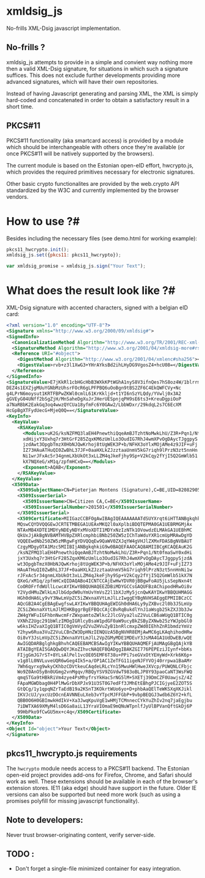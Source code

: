 # xmldsig\_js
No-frills XML-Dsig javascript implementation.

## No-frills ? ##
xmldsig\_js attempts to provide in a simple and convient way nothing more then a valid XML-Dsig signature, for situations in which such a signature suffices. This does not exclude further developments providing more advanced signatures, which will have their own repositories.

Instead of having Javascript generating and parsing XML, the XML is simply hard-coded and concatenated in order to obtain a satisfactory result in a short time.

## PKCS\#11 ##
PKCS\#11 functionality (aka smartcard access) is provided by a module which should be interchangeable with others once they're available (or once PKCS#11 will be natively supported by the browsers).

The current module is based on the Estonian open-eID effort, hwcrypto.js, which provides the required primitives necessary for electronic signatures.

Other basic crypto functionalites are provided by the web.crypto API standardized by the W3C and currently implemented by the browser vendors.

# How to use ?#
Besides including the necessary files (see demo.html for working example):

```javascript
pkcs11_hwcrypto.init();
xmldsig_js.set({pkcs11: pkcs11_hwcrypto});

var xmldsig_promise = xmldsig_js.sign("Your Text");
```

# What does the result look like ?#
XML-Dsig signature with accented characters, signed with a belgian eID card:

```xml
<?xml version="1.0" encoding="UTF-8"?>
<Signature xmlns="http://www.w3.org/2000/09/xmldsig#">
<SignedInfo>
  <CanonicalizationMethod Algorithm="http://www.w3.org/TR/2001/REC-xml-c14n-20010315"></CanonicalizationMethod>
  <SignatureMethod Algorithm="http://www.w3.org/2001/04/xmldsig-more#rsa-sha256"></SignatureMethod>
  <Reference URI="#object">
    <DigestMethod Algorithm="http://www.w3.org/2001/04/xmlenc#sha256"></DigestMethod>
    <DigestValue>rvb+z3l1XwG3+YHrAYksBd2ihLHyDG9VgosZ4+hcU08=</DigestValue>
  </Reference>
</SignedInfo>
<SignatureValue>E7jKkRl1cbHGcHbB3WXkKPtWGhA1nyS8V3ifnQes7hS8oz4W/1blrrmRQhuYQeQE
DEZ4s1EXZjgMUuYGNbMzUhsrFOcR6gLPFPBQ6uOoBgn9tBS2ZF6C4EkQWFCVy+Nc
g4LPrN6moysut1KRTFBPwZKWl0cmlL61KrKkljd+t1YI6nSzYLQdy/YVwlj0x3A2
gGVEyG04UNff2bSgZjH/MnSaheDgXuJrJHerUESpnjqPH9sE6ts3+KreuDgpiOoP
a7NaRBbK2EakGq3oq4wwzQYCUa18yfmFc6Y0GAw2/LbbWDxr/29kdqL2s7C6EcXM
HcGpBgXTFydUecG+MjeQ0Q==</SignatureValue>
<KeyInfo>
  <KeyValue>
    <RSAKeyValue>
      <Modulus>uK2G/ksNZFMQ3laEH4PnewthiQqeAmBJTzhtNoMwkLhU/Z3R+Pqn1/Nt0fmaSwY0
      xdHijxY3Uxhq7r3HtGrF285ZqxKM6zUmlLo3OudIG7RhJ4wmXPvOgDAycTJggpyS
      jzdAwt3OpgbTmzX0HbNJQwKrhoj8tUgWEK3P+b/NFHX3oYlxMOjAMe4z9JIF+uFj
      IZ73HAuATHuQI0ZwBhL37JF+0aaHXLkZJzztaaUnmV5kG7riqh9lPrzN3zt5nnHn
      Ni1wrJFxAc5r34gnmLXbUkOt3xLLZM4qJkeFjhy9Sp+V2kCqy2fYjI5Q2GmWlb51
      kX7NQXeG/xM1q/zpfmHCxQ==</Modulus>
      <Exponent>AQAB</Exponent>
    </RSAKeyValue>
  </KeyValue>
  <X509Data>
    <X509SubjectName>CN=Pieterjan Montens (Signature),C=BE,UID=82082905379</X509SubjectName>
    <X509IssuerSerial>
      <X509IssuerName>CN=Citizen CA,C=BE</X509IssuerName>
      <X509IssuerSerialNumber>201501</X509IssuerSerialNumber>
    </X509IssuerSerial>
    <X509Certificate>MIIGazCCBFOgAwIBAgIQEAAAAAAATdSUYXrqt6iHTTANBgkqhkiG9w0BAQUFADAz
    MQswCQYDVQQGEwJCRTETMBEGA1UEAxMKQ2l0aXplbiBDQTEPMA0GA1UEBRMGMjAx
    NTAxMB4XDTE1MDYyNDEyNDYxMVoXDTI1MDYxNzIzNTk1OVowdzELMAkGA1UEBhMC
    QkUxJjAkBgNVBAMTHVBpZXRlcmphbiBNb250ZW5zIChTaWduYXR1cmUpMRAwDgYD
    VQQEEwdNb250ZW5zMRgwFgYDVQQqEw9QaWV0ZXJqYW4gVHJlZXMxFDASBgNVBAUT
    CzgyMDgyOTA1Mzc5MIIBIjANBgkqhkiG9w0BAQEFAAOCAQ8AMIIBCgKCAQEAuK2G
    /ksNZFMQ3laEH4PnewthiQqeAmBJTzhtNoMwkLhU/Z3R+Pqn1/Nt0fmaSwY0xdHi
    jxY3Uxhq7r3HtGrF285ZqxKM6zUmlLo3OudIG7RhJ4wmXPvOgDAycTJggpySjzdA
    wt3OpgbTmzX0HbNJQwKrhoj8tUgWEK3P+b/NFHX3oYlxMOjAMe4z9JIF+uFjIZ73
    HAuATHuQI0ZwBhL37JF+0aaHXLkZJzztaaUnmV5kG7riqh9lPrzN3zt5nnHnNi1w
    rJFxAc5r34gnmLXbUkOt3xLLZM4qJkeFjhy9Sp+V2kCqy2fYjI5Q2GmWlb51kX7N
    QXeG/xM1q/zpfmHCxQIDAQABo4ICNTCCAjEwHwYDVR0jBBgwFoAU5jLsSepNxn4t
    CoOROFrfdWUllLcwcAYIKwYBBQUHAQEEZDBiMDYGCCsGAQUFBzAChipodHRwOi8v
    Y2VydHMuZWlkLmJlbGdpdW0uYmUvYmVsZ2l1bXJzMy5jcnQwKAYIKwYBBQUHMAGG
    HGh0dHA6Ly9vY3NwLmVpZC5iZWxnaXVtLmJlLzIwggEYBgNVHSAEggEPMIIBCzCC
    AQcGB2A4CgEBAgEwgfswLAYIKwYBBQUHAgEWIGh0dHA6Ly9yZXBvc2l0b3J5LmVp
    ZC5iZWxnaXVtLmJlMIHKBggrBgEFBQcCAjCBvRqBukdlYnJ1aWsgb25kZXJ3b3Jw
    ZW4gYWFuIGFhbnNwcmFrZWxpamtoZWlkc2JlcGVya2luZ2VuLCB6aWUgQ1BTIC0g
    VXNhZ2Ugc291bWlzIMOgIGRlcyBsaW1pdGF0aW9ucyBkZSByZXNwb25zYWJpbGl0
    w6ksIHZvaXIgQ1BTIC0gVmVyd2VuZHVuZyB1bnRlcmxpZWd0IEhhZnR1bmdzYmVz
    Y2hyw6Rua3VuZ2VuLCBnZW3DpHNzIENQUzA5BgNVHR8EMjAwMC6gLKAqhihodHRw
    Oi8vY3JsLmVpZC5iZWxnaXVtLmJlL2VpZGMyMDE1MDEuY3JsMA4GA1UdDwEB/wQE
    AwIGQDARBglghkgBhvhCAQEEBAMCBSAwIgYIKwYBBQUHAQMEFjAUMAgGBgQAjkYB
    ATAIBgYEAI5GAQQwDQYJKoZIhvcNAQEFBQADggIBAKZGI776PEPEziJIynf+bbKs
    FIjgGmJG7rST+8YLsAlPel1vcOE05EMF6T38u+PPi7seGVxOtYEHyWd+Xrk6K6p+
    v1g8lL0NVLuveUQR6wGeg4Ik5+a/OP1AC1ZeTFG11igeNJFYVOj40rrpwa1BaAMr
    7Wh6qyrxg9wkyCKhbzCDVtkeuCAqdeLRLcYn15MwuHWlHweJXVcp/PUWQNLCFbjc
    Wo9Z0AnO5yBn0UGmg2vnMgqv/RBQyYSV9ZGVdwT983oBLJP8Y93paoCaNT3WsFWQ
    qmqSTGa9tHBkRiVm4zye4PsMhyfrsYkHac5rNG5lM+5XETj39DmCZF0UawjsZ/4Z
    FApaMGWDbag0H4PlMwGrDbXPJx91U3ST0G7edFf3JMhEtEBhgPJCIGjyeE2ZOT5S
    GtQCg/1y1qpqNZrTaEdB19a2KSnT3KOkrtWUo6yo+D+phbAaQElTeWKSXqXKJikl
    IKVJcUJ/yxcUzDOcnEAVNNEuLXeb3vYTpcMJFFGbP+9vbpBEQGJ3wdb6Z6Y2+kfL
    QBB0O6H0GBImwkHdIkV+Xa3JwqKpuVgE1wHMjTCMnnecCYkYuZhIv2nq7jaEgjbu
    7iDWTXA69XMyM4lsD6Ga8aiL13YraVIOmaE9mQNuWTpnlfJyUlBPVanQftGkDj6P
    99HbPko9fCwGU5mx+c4q</X509Certificate>
  </X509Data>
</KeyInfo>
<Object Id="object">Your Text</Object>
</Signature>
```
## pkcs11\_hwcrypto.js requirements ##
The `hwcrypto` module needs access to a PKCS#11 backend. The Estonian open-eid project provides add-ons for Firefox, Chrome, and Safari should work as well. These extensions should be available in each of the browser's extension stores. IE11 (aka edge) should have support in the future. Older IE versions can also be supported but need more work (such as using a promises polyfill for missing javascript functionality).


Note to developers:
-------------------
Never trust browser-originating content, verify server-side.

TODO :
-----------------------
- Don't forget a single-file minimized container for easy integration.

